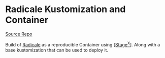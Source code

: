 # Radicale Kustomization and Container

[Source Repo][radicale-source]

Build of [Radicale][radicale-website] as a reproducible Container using [[Stage<sup>X</sup>]][stagex-website]. Along with
a base kustomization that can be used to deploy it.

[radicale-website]:https://radicale.org/
[radicale-source]:https://radicale.org/v3.html
[stagex-website]:https://stagex.tools
